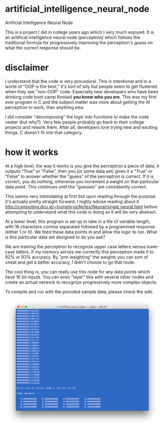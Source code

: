 # artificial_intelligence_neural_node
Artificial Intelligence Neural Node

This is a project I did in college years ago which I very much enjoyed. It is an aritifical intelligence neural node (perceptron) which follows the traditional formula for progressively improving the perceptron's guess on what the correct response should be.

# disclaimer

I understand that the code is very procedural. This is intentional and in a world of "OOP is the best," it's sort of silly but people seem to get flustered when they see "non-OOP" code. Especially new developers who have been drinking code boot camp Koolaid **you know who you are**. This was my first ever program in C and the subject matter was more about getting the AI perceptron to work, than anything else.

I did consider "decomposing" the logic into functions to make the code neater (but why?). Very few people probably go back to their college projects and rework them. After all, developers love trying new and exciting things. C doesn't fit into that category.

# how it works

At a high level, the way it works is you give the perceptron a piece of data, it outputs "True" or "False", then you (or
some data set) gives it a "True" or "False" to answer whether the "guess" of the perceptron is correct. If it is correct, you
do nothing, otherwise you increment a weight on that particular data point. This continues until the "guesses" are consistently
correct.

This seems very intimidating at first but upon reading through the purpose it's actually pretty straight forward. I highly
advise reading about it http://computing.dcu.ie/~humphrys/Notes/Neural/single.neural.html before attempting to understand what
this code is doing as it will be very abstract.

At a lower level, this program is set up to take in a file of variable length, with 16 characters comma separated followed by a
programmed response (either 1 or 0). We feed these data points in and allow the logic to run. What is this particular data set
designed to do you ask?

We are training the perceptron to recognize upper case letters versus lower case letters. If my memory serves me
correctly this perceptron made it to 92% or 93% accuracy. By "pre-weighting" the weights you can sort of cheat and get a better
accuracy, I didn't choose to go that route.

The cool thing is, you can really use this node for any data points which have 16 bit inputs. You can even "layer" this
with several other nodes and create an actual network to recognize progressively more complex objects.

To compile and run with the provided sample data, please check the wiki.

![Perceptron Screenshot](https://github.com/amnolan/artificial_intelligence_neural_node_v01/raw/master/perceptron_screenshot.png?)
